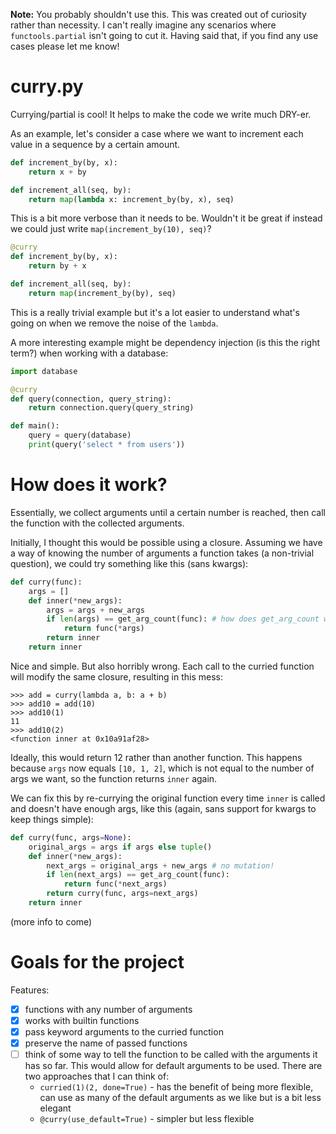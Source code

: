 **Note:** You probably shouldn't use this. This was created out of curiosity rather than necessity. I can't really imagine any scenarios where `functools.partial` isn't going to cut it. Having said that, if you find any use cases please let me know!

# curry.py

Currying/partial is cool! It helps to make the code we write much DRY-er.

As an example, let's consider a case where we want to increment each value in a sequence by a certain amount.

```python
def increment_by(by, x):
    return x + by

def increment_all(seq, by):
    return map(lambda x: increment_by(by, x), seq)
```

This is a bit more verbose than it needs to be. Wouldn't it be great if instead we could just write `map(increment_by(10), seq)`?

```python
@curry
def increment_by(by, x):
    return by + x

def increment_all(seq, by):
    return map(increment_by(by), seq)
```

This is a really trivial example but it's a lot easier to understand what's going on when we remove the noise of the `lambda`.

A more interesting example might be dependency injection (is this the right term?) when working with a database:

```python
import database

@curry
def query(connection, query_string):
    return connection.query(query_string)

def main():
    query = query(database)
    print(query('select * from users'))
```

# How does it work?

Essentially, we collect arguments until a certain number is reached, then call the function with the collected arguments.

Initially, I thought this would be possible using a closure. Assuming we have a way of knowing the number of arguments a function takes (a non-trivial question), we could try something like this (sans kwargs):

```python
def curry(func):
    args = []
    def inner(*new_args):
        args = args + new_args
        if len(args) == get_arg_count(func): # how does get_arg_count work?
            return func(*args)
        return inner
    return inner
```

Nice and simple. But also horribly wrong. Each call to the curried function will modify the same closure, resulting in this mess:

```
>>> add = curry(lambda a, b: a + b)
>>> add10 = add(10)
>>> add10(1)
11
>>> add10(2)
<function inner at 0x10a91af28>
```

Ideally, this would return 12 rather than another function. This happens because `args` now equals `[10, 1, 2]`, which is not equal to the number of args we want, so the function returns `inner` again.

We can fix this by re-currying the original function every time `inner` is called and doesn't have enough args, like this (again, sans support for kwargs to keep things simple):

```python
def curry(func, args=None):
    original_args = args if args else tuple()
    def inner(*new_args):
        next_args = original_args + new_args # no mutation!
        if len(next_args) == get_arg_count(func):
            return func(*next_args)
        return curry(func, args=next_args)
    return inner
```

(more info to come)

# Goals for the project

Features:
* [x] functions with any number of arguments
* [x] works with builtin functions
* [x] pass keyword arguments to the curried function
* [x] preserve the name of passed functions
* [ ] think of some way to tell the function to be called with the arguments it has so far. This would allow for default arguments to be used. There are two approaches that I can think of:
  * `curried(1)(2, done=True)` - has the benefit of being more flexible, can use as many of the default arguments as we like but is a bit less elegant
  * `@curry(use_default=True)` - simpler but less flexible
